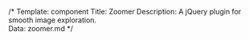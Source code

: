 /* 
Template: component 
Title: Zoomer 
Description: A jQuery plugin for smooth image exploration.  
Data: zoomer.md 
*/